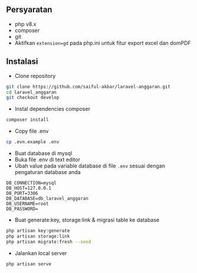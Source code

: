 ## Persyaratan

-   php v8.x
-   composer
-   git
-   Aktifkan `extension=gd` pada php.ini untuk fitur export excel dan domPDF

## Instalasi

-   Clone repository

```bash
git clone https://github.com/saiful-akbar/laravel-anggaran.git
cd laravel_anggaran
git checkout develop
```

-   Instal dependencies composer

```bash
composer install
```

-   Copy file .env

```bash
cp .evn.example .env
```

-   Buat database di mysql
-   Buka file .env di text editor
-   Ubah value pada variable database di file `.env` sesuai dengan pengaturan database anda

```
DB_CONNECTION=mysql
DB_HOST=127.0.0.1
DB_PORT=3306
DB_DATABASE=db_laravel_anggaran
DB_USERNAME=root
DB_PASSWORD=
```

-   Buat generate:key, storage:link & migrasi table ke database

```bash
php artisan key:generate
php artisan storage:link
php artisan migrate:fresh --seed
```

-   Jalankan local server

```bash
php artisan serve
```
